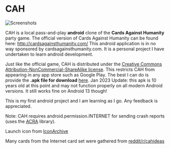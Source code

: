 CAH
========

![Screenshots](https://raw.github.com/cjarnold/CAH/master/screenshots.jpg)

CAH is a local pass-and-play <b>android</b> clone of the <b>Cards Against Humanity</b> party game.
The official version of Cards Against Humanity can be found here: http://cardsagainsthumanity.com/
This android application is in no way sponsored by cardsagainsthumanity.com.  It is a personal project I have undertaken to learn android development.  

Just like the official game, CAH is distributed under the [Creative Commons Attribution-NonCommercial-ShareAlike license](http://creativecommons.org/licenses/by-nc-sa/2.0/).  This restricts CAH from appearing in any app store such as Google Play.  The best I can do is provide the <b>.apk file for download</b> [here](https://raw.github.com/cjarnold/CAH/master/CAH.apk).  Jan 2023 Update: this apk is 10 years old at this point and may not function properly on all modern Android versions.  It still works fine on Android 13 though!
 
This is my first android project and I am learning as I go.  Any feedback is appreciated.

Note: CAH requires android.permission.INTERNET for sending crash reports (uses the [ACRA](https://github.com/ACRA/acra) library).

Launch icon from [IconArchive](http://www.iconarchive.com/show/pretty-office-7-icons-by-custom-icon-design/Game-diamond-icon.html)

Many cards from the Internet card set were gathered from [reddit/r/cahideas](http://www.reddit.com/r/cahideas)


